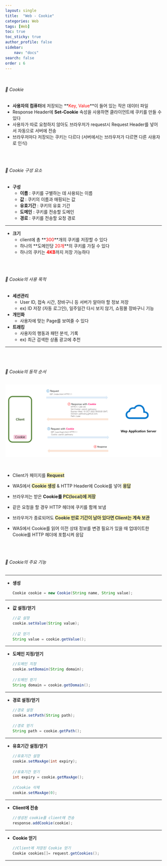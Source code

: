 ```yaml
---
layout: single
title:  "Web - Cookie"
categories: Web
tags: [Web]
toc: true
toc_sticky: true
author_profile: false
sidebar:
    nav: "docs"
search: false
order : 6
---
```


<br>

###### 🚥 Cookie

- **사용자의 컴퓨터**에 저장되는 **<span style="color:red">Key, Value</span>**이 들어 있는 작은 데이터 파일
- Response Header에 **Set-Cookie** 속성을 사용하면 클라이언트에 쿠키를 만들 수 있다
- 사용자가 따로 요청하지 않아도 브라우저가 request시 Request Header를 넣어서 자동으로 서버에 전송
- 브라우저마다 저장되는 쿠키는 다르다 (서버에서는 브라우저가 다르면 다른 사용자로 인식)



<br>

<br>

###### 🚥 Cookie  구성 요소

- **구성**
  - **이름** : 쿠키를 구별하는 데 사용되는 이름
  - **값** : 쿠키의 이름과 매핑되는 값
  - **유효기간** : 쿠키의 유효 기간
  - **도메인** : 쿠키를 전송할 도메인
  - **경로** : 쿠키를 전송할 요청 경로


----------

- **크기**
  - client에 총 **<span style="color:red">300</span>**개의 쿠키를 저장할 수 있다
  - 하나의 **도메인당 <span style="color:red">20개</span>**의 쿠키를 가질 수 있다
  - 하나의 쿠키는 <span style="color:red">**4KB**</span>까지 저장 가능하다



<br><br>

###### 🚥 Cookie의 사용 목적

- **세션관리** 
  - User ID, 접속 시간, 장바구니 등 서버가 알아야 할 정보 저장
  - ex) ID 저장 (자동 로그인), 일주일간 다시 보지 않기, 쇼핑몰 장바구니 기능
- **개인화**
  - 사용자에 맞는 Page를 보여줄 수 있다
- **트래킹**
  - 사용자의 행동과 패턴 분석, 기록
  - ex) 최근 검색한 상품 광고에 추천

-----------

<br>

<br>

###### 🚥 Cookie의 동작 순서

![image-20220408010432052](../../images/db/2022-04-01-be/image-20220408010432052.png)

<br>

- Client가 페이지를 <span style="color:#2d3748;background-color:#fff5b1">**Request**</span>

- WAS에서 <span style="color:#2d3748;background-color:#fff5b1">**Cookie 생성**</span> & HTTP Header에 Cookie를 넣어 **<span style="color:#2d3748;background-color:#fff5b1">응답</span>**

- 브라우저는 받은 **Cookie를 <span style="color:#2d3748;background-color:#fff5b1">PC(local)에 저장</span>** 

- 같은 요청을 할 경우 HTTP 헤더에 쿠키를 함께 보냄

- 브라우저가 종료되어도 <span style="color:#2d3748;background-color:#fff5b1">**Cookie 만료 기간이 남아 있다면 Client는 계속 보관**</span>

-  WAS에서 Cookie를 읽어 이전 상태 정보를 변경 필요가 있을 때 업데이트한 Cookie를 HTTP 헤더에 포함시켜 응답

<br>

<br>

###### 🚥 Cookie의 주요 기능

------

- **생성**

  ``` java
  Cookie cookie = new Cookie(String name, String value);
  ```

------

- **값 설정/얻기**

  ```java
  //값 설정
  cookie.setValue(String value);
  
  //값 얻기
  String value = cookie.getValue();
  ```

----------

- **도메인 지정/얻기**

  ```java
  //도메인 지정
  cookie.setDomain(String domain);
  
  //도메인 얻기
  String domain = cookie.getDomain();
  ```

----------

- **경로 설정/얻기**

  ```java
  //경로 설정
  cookie.setPath(String path);
  
  //경로 얻기
  String path = cookie.getPath();
  ```

----------

- **유효기간 설정/얻기**

  ```java
  //유효기간 설정
  cookie.setMaxAge(int expiry);
  
  //유효기간 얻기
  int expiry = cookie.getMaxAge();
  
  //Cookie 삭제
  cookie.setMaxAge(0);
  ```

----------

- **Client에 전송**

  ```java
  //생성된 cookie를 client에 전송
  response.addCookie(cookie);
  ```

----------

- **Cookie 얻기**

  ```java
  //Client에 저장된 Cookie 얻기
  Cookie cookies[]= request.getCookies();
  ```

----------

